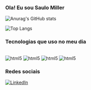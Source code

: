 ### Ola! Eu sou Saulo Miller

![Anurag's GitHub stats](https://github-readme-stats.vercel.app/api?username=saulomiller&show_icons=true&theme=radical)

![Top Langs](https://github-readme-stats.vercel.app/api/top-langs/?username=saulomiller&hide_progress)

### Tecnologias que uso no meu dia
<div styLe="display: inline_block"><br/>
  <img aling="center" alt="html5" src=https://img.shields.io/badge/Python-3776AB?style=for-the-badge&logo=python&logoColor=white/>
  <img aling="center" alt="html5" src=https://img.shields.io/badge/MySQL-005C84?style=for-the-badge&logo=mysql&logoColor=white/>
  <img aling="center" alt="html5" src=https://img.shields.io/badge/Visual_Studio_Code-0078D4?style=for-the-badge&logo=visual%20studio%20code&logoColor=white/>
  <img aling="center" alt="html5" src=https://img.shields.io/badge/Notion-000000?style=for-the-badge&logo=notion&logoColor=white/>

  ### Redes sociais
  [![LinkedIn](https://img.shields.io/badge/LinkedIn-0077B5?style=for-the-badge&logo=linkedin&logoColor=white)](https://www.linkedin.com/in/saulo-miller-rodrigues-aa5171139)

